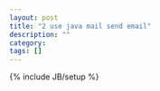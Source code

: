 ```yaml
---
layout: post
title: "2 use java mail send email"
description: ""
category: 
tags: []
---
```

{% include JB/setup %}
